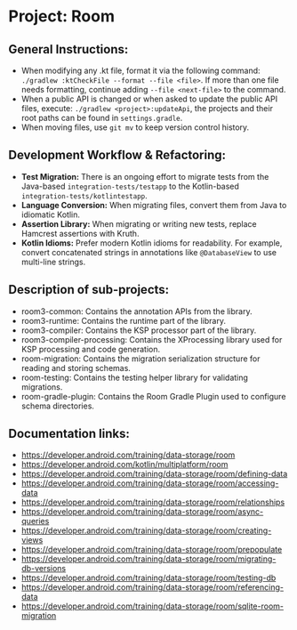 # Project: Room

## General Instructions:

- When modifying any .kt file, format it via the following command:
  `./gradlew :ktCheckFile --format --file <file>`. If more than one file needs formatting, continue
  adding `--file <next-file>` to the command.
- When a public API is changed or when asked to update the public API files, execute:
  `./gradlew <project>:updateApi`, the projects and their root paths can be found in
  `settings.gradle`.
- When moving files, use `git mv` to keep version control history.

## Development Workflow & Refactoring:

- **Test Migration:** There is an ongoing effort to migrate tests from the Java-based
  `integration-tests/testapp` to the Kotlin-based `integration-tests/kotlintestapp`.
- **Language Conversion:** When migrating files, convert them from Java to idiomatic Kotlin.
- **Assertion Library:** When migrating or writing new tests, replace Hamcrest assertions with
  Kruth.
- **Kotlin Idioms:** Prefer modern Kotlin idioms for readability. For example, convert concatenated
  strings in annotations like `@DatabaseView` to use multi-line strings.

## Description of sub-projects:

- room3-common: Contains the annotation APIs from the library.
- room3-runtime: Contains the runtime part of the library.
- room3-compiler: Contains the KSP processor part of the library.
- room3-compiler-processing: Contains the XProcessing library used for KSP processing and code
  generation.
- room-migration: Contains the migration serialization structure for reading and storing schemas.
- room-testing: Contains the testing helper library for validating migrations.
- room-gradle-plugin: Contains the Room Gradle Plugin used to configure schema directories.

## Documentation links:

- https://developer.android.com/training/data-storage/room
- https://developer.android.com/kotlin/multiplatform/room
- https://developer.android.com/training/data-storage/room/defining-data
- https://developer.android.com/training/data-storage/room/accessing-data
- https://developer.android.com/training/data-storage/room/relationships
- https://developer.android.com/training/data-storage/room/async-queries
- https://developer.android.com/training/data-storage/room/creating-views
- https://developer.android.com/training/data-storage/room/prepopulate
- https://developer.android.com/training/data-storage/room/migrating-db-versions
- https://developer.android.com/training/data-storage/room/testing-db
- https://developer.android.com/training/data-storage/room/referencing-data
- https://developer.android.com/training/data-storage/room/sqlite-room-migration
